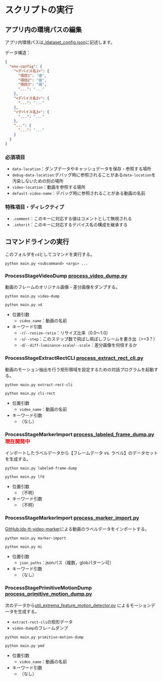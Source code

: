 # スクリプトの実行

## アプリ内の環境パスの編集

アプリ内環境パスは[./dataset_config.json](./dataset_config.json)に記述します。

データ構造：

```json
{
  "env-config": {
    "<デバイス名1>": {
      "項目1": "値",
      "項目2": "値",
      "項目3": "値",
      "...": "..."
    },
    "<デバイス名2>": {
      "...": "..."
    },
    "<デバイス名3>": {
      "...": "..."
    },
    "...": {
      "...": "..."
    }
  }
}
```

### 必須項目

- `data-location`：ダンプデータやキャッシュデータを保存・参照する場所
- `debug-data-location`:デバッグ時に参照されることがある`data-location`を汚染しないための別の場所
- `video-location`：動画を参照する場所
- `default-video-name`：デバッグ時に参照されることがある動画の名前

### 特殊項目・ディレクティブ

- `.comment`：このキーに対応する値はコメントとして無視される
- `.inherit`：このキーに対応するデバイス名の構成を継承する

## コマンドラインの実行

このフォルダを`cd`としてコマンドを実行する。

```shell
python main.py <subcommand> <args> ...
```

### ProcessStageVideoDump [process_video_dump.py](./process_video_dump.py)

動画のフレームのオリジナル画像・差分画像をダンプする。

```shell
python main.py video-dump
```

```shell
python main.py vd
```

- 位置引数
    - `video_name`：動画の名前
- キーワード引数
    - `-r`/`--resize-ratio`：リサイズ比率（0.0～1.0）
    - `-s`/`--step`：このステップ数で飛ばし飛ばしフレームを書き出（>=3？）
    - `-d`/`--diff-luminance-scale`/`--scale`：差分画像を何倍するか

### ProcessStageExtractRectCLI [process_extract_rect_cli.py](./process_extract_rect_cli.py)

動画のモーション抽出を行う矩形領域を設定するための対話プログラムを起動する。

```shell
python main.py extract-rect-cli
```

```shell
python main.py cli-rect
```

- 位置引数
    - `video_name`：動画の名前
- キーワード引数
    - （なし）

### ProcessStageMarkerImport [process_labeled_frame_dump.py](./process_labeled_frame_dump.py) <font color="red">現在開発中</font>

インポートしたラベルデータから【フレームデータ vs. ラベル】のデータセットを生成する。

```shell
python main.py labeled-frame-dump
```

```shell
python main.py lfd
```

- 位置引数
    - （不明）
- キーワード引数
    - （不明）

### ProcessStageMarkerImport [process_marker_import.py](./process_marker_import.py)

[GitHub:ids-tt-video-marker](https://github.com/yasu-a/ids-tt-video-marker)による動画のラベルデータをインポートする。

```shell
python main.py marker-import
```

```shell
python main.py mi
```

- 位置引数
    - `json_paths`：jsonパス（複数，globパターン可）
- キーワード引数
    - （なし）

### ProcessStagePrimitiveMotionDump [process_primitive_motion_dump.py](./process_primitive_motion_dump.py)

次のデータから[util_extrema_feature_motion_detector.py](./util_extrema_feature_motion_detector.py)
によるモーションデータを生成する。

- `extract-rect-cli`の矩形データ
- `video-dump`のフレームダンプ

```shell
python main.py primitive-motion-dump
```

```shell
python main.py pmd
```

- 位置引数
    - `video_name`：動画の名前
- キーワード引数
    - （なし）